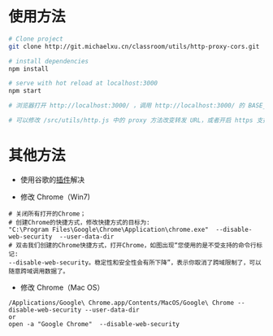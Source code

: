 # 使用方法

``` bash
# Clone project
git clone http://git.michaelxu.cn/classroom/utils/http-proxy-cors.git

# install dependencies
npm install

# serve with hot reload at localhost:3000
npm start

# 浏览器打开 http://localhost:3000/ ，调用 http://localhost:3000/ 的 BASE_API，都会从 http://10.200.16.225/ 获取数据，然后转发到本地

# 可以修改 /src/utils/http.js 中的 proxy 方法改变转发 URL，或者开启 https 支持

```

# 其他方法
* 使用谷歌的[插件](https://chrome.google.com/webstore/detail/allow-control-allow-origi/nlfbmbojpeacfghkpbjhddihlkkiljbi)解决

* 修改 Chrome（Win7)  
```
# 关闭所有打开的Chrome；  
# 创建Chrome的快捷方式，修改快捷方式的目标为:  
"C:\Program Files\Google\Chrome\Application\chrome.exe"  --disable-web-security  --user-data-dir
# 双击我们创建的Chrome快捷方式，打开Chrome，如图出现“您使用的是不受支持的命令行标记:  
--disable-web-security。稳定性和安全性会有所下降”，表示你取消了跨域限制了，可以随意跨域调用数据了。  
```  

* 修改 Chrome（Mac OS）
```
/Applications/Google\ Chrome.app/Contents/MacOS/Google\ Chrome --disable-web-security --user-data-dir
or
open -a "Google Chrome"  --disable-web-security
```


